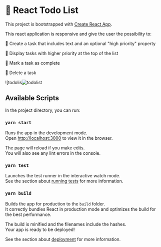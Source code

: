 # :candy: React Todo List 

This project is bootstrapped with [Create React App](https://github.com/facebook/create-react-app).

This react application is responsive and give the user the possibility to:

:candy:  Create a task that includes text and an optional "high priority" property

:candy:  Display tasks with higher priority at the top of the list


:candy:  Mark a task as complete

:candy:  Delete a task

![todolis![todolist](https://user-images.githubusercontent.com/59236081/222275482-042c3bd5-986a-49b5-9f1a-a1e9a43ff667.png)

## Available Scripts

In the project directory, you can run:

### `yarn start`

Runs the app in the development mode.\
Open [http://localhost:3000](http://localhost:3000) to view it in the browser.

The page will reload if you make edits.\
You will also see any lint errors in the console.

### `yarn test`

Launches the test runner in the interactive watch mode.\
See the section about [running tests](https://facebook.github.io/create-react-app/docs/running-tests) for more information.

### `yarn build`

Builds the app for production to the `build` folder.\
It correctly bundles React in production mode and optimizes the build for the best performance.

The build is minified and the filenames include the hashes.\
Your app is ready to be deployed!

See the section about [deployment](https://facebook.github.io/create-react-app/docs/deployment) for more information.




